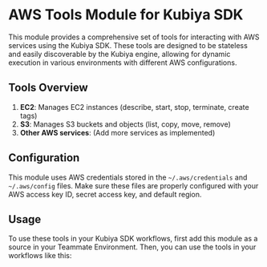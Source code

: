 # AWS Tools Module for Kubiya SDK

This module provides a comprehensive set of tools for interacting with AWS services using the Kubiya SDK. These tools are designed to be stateless and easily discoverable by the Kubiya engine, allowing for dynamic execution in various environments with different AWS configurations.

## Tools Overview

1. **EC2**: Manages EC2 instances (describe, start, stop, terminate, create tags)
2. **S3**: Manages S3 buckets and objects (list, copy, move, remove)
3. **Other AWS services**: (Add more services as implemented)

## Configuration

This module uses AWS credentials stored in the `~/.aws/credentials` and `~/.aws/config` files. Make sure these files are properly configured with your AWS access key ID, secret access key, and default region.

## Usage

To use these tools in your Kubiya SDK workflows, first add this module as a source in your Teammate Environment. Then, you can use the tools in your workflows like this:
